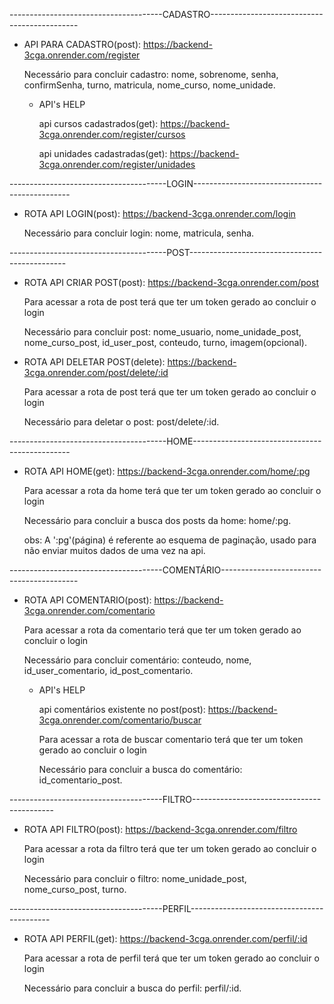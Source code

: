 --------------------------------------CADASTRO---------------------------------------------

- API PARA CADASTRO(post): https://backend-3cga.onrender.com/register
  
  Necessário para concluir cadastro:
  nome, sobrenome, senha, confirmSenha, turno, matricula, nome_curso, nome_unidade.

  - API's HELP

    api cursos cadastrados(get): https://backend-3cga.onrender.com/register/cursos

    api unidades cadastradas(get): https://backend-3cga.onrender.com/register/unidades

---------------------------------------LOGIN-----------------------------------------------

- ROTA API LOGIN(post): https://backend-3cga.onrender.com/login

 
  Necessário para concluir login: nome, matricula, senha.

---------------------------------------POST-----------------------------------------------

- ROTA API  CRIAR POST(post): https://backend-3cga.onrender.com/post


  Para acessar a rota de post terá que ter um token gerado ao concluir o login


  Necessário para concluir post: nome_usuario, nome_unidade_post, nome_curso_post, id_user_post, conteudo, turno, imagem(opcional).

- ROTA API DELETAR POST(delete): https://backend-3cga.onrender.com/post/delete/:id


  Para acessar a rota de post terá que ter um token gerado ao concluir o login


  Necessário para deletar o post: post/delete/:id.

---------------------------------------HOME-----------------------------------------------

- ROTA API HOME(get): https://backend-3cga.onrender.com/home/:pg


  Para acessar a rota da home terá que ter um token gerado ao concluir o login
  

  Necessário para concluir a busca dos posts da home: home/:pg.

  obs: A ':pg'(página) é referente ao esquema de paginação, usado para não enviar muitos dados de uma vez na api.

--------------------------------------COMENTÁRIO------------------------------------------

- ROTA API COMENTARIO(post): https://backend-3cga.onrender.com/comentario


  Para acessar a rota da comentario terá que ter um token gerado ao concluir o login
  

  Necessário para concluir comentário: conteudo, nome, id_user_comentario, id_post_comentario.
  

  - API's HELP

    api comentários existente no post(post): https://backend-3cga.onrender.com/comentario/buscar

    Para acessar a rota de buscar comentario terá que ter um token gerado ao concluir o login

    Necessário para concluir a busca do comentário: id_comentario_post.

  
--------------------------------------FILTRO-------------------------------------------

- ROTA API FILTRO(post): https://backend-3cga.onrender.com/filtro
 
  Para acessar a rota da filtro terá que ter um token gerado ao concluir o login

  Necessário para concluir o filtro: nome_unidade_post, nome_curso_post, turno.


--------------------------------------PERFIL-------------------------------------------

- ROTA API PERFIL(get): https://backend-3cga.onrender.com/perfil/:id

  Para acessar a rota de perfil terá que ter um token gerado ao concluir o login

  Necessário para concluir a busca do perfil: perfil/:id.

